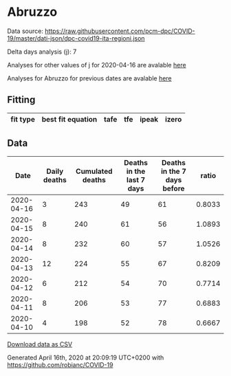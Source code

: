 # Abruzzo

Data source: https://raw.githubusercontent.com/pcm-dpc/COVID-19/master/dati-json/dpc-covid19-ita-regioni.json

Delta days analysis (j): 7

Analyses for other values of j for 2020-04-16 are avalable [here](../2020-04-16/README.md)

Analyses for Abruzzo for previous dates are avalable [here](../README.md)

## Fitting 
|fit type|best fit equation|tafe|tfe|ipeak|izero|
|-------|-----|--------|------|---|---|

## Data
|Date|Daily deaths|Cumulated deaths|Deaths in the last 7 days|Deaths in the 7 days before|ratio|
|----|----------|-----------|-------|--------------------|-----|
|2020-04-16|3|243|49|61|0.8033|
|2020-04-15|8|240|61|56|1.0893|
|2020-04-14|8|232|60|57|1.0526|
|2020-04-13|12|224|55|67|0.8209|
|2020-04-12|6|212|54|70|0.7714|
|2020-04-11|8|206|53|77|0.6883|
|2020-04-10|4|198|52|78|0.6667|

[Download data as CSV](COVID-19_abruzzo_j7_2020-04-16.csv)

Generated April 16th, 2020 at 20:09:19 UTC+0200 with https://github.com/robianc/COVID-19
